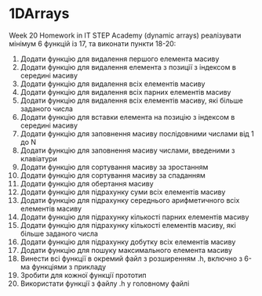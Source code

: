 # 1DArrays
Week 20 Homework in IT STEP Academy (dynamic arrays)
реалізувати мінімум 6 функцій із 17, та виконати пункти 18-20:

1. Додати функцію для видалення першого елемента масиву
2. Додати функцію для видалення елемента з позиції з індексом в середині масиву
3. Додати функцію для видалення всіх елементів масиву
4. Додати функцію для видалення всіх парних елементів масиву
5. Додати функцію для видалення всіх елементів масиву, які більше заданого числа
6. Додати функцію для вставки елемента на позицію з індексом в середині масиву
7. Додати функцію для заповнення масиву послідовними числами від 1 до N
8. Додати функцію для заповнення масиву числами, введеними з клавіатури
9. Додати функцію для сортування масиву за зростанням
10. Додати функцію для сортування масиву за спаданням
11. Додати функцію для обертання масиву
12. Додати функцію для підрахунку суми всіх елементів масиву
13. Додати функцію для підрахунку середнього арифметичного всіх елементів масиву
14. Додати функцію для підрахунку кількості парних елементів масиву
15. Додати функцію для підрахунку кількості елементів масиву, які більше заданого числа
16. Додати функцію для підрахунку добутку всіх елементів масиву
17. Додати функцію для пошуку максимального елемента масиву
18. Винести всі функції в окремий файл з розширенням .h, включно з 6-ма функціями з прикладу
19. Зробити для кожної функції прототип
20. Використати функції з файлу .h у головному файлі
